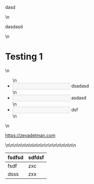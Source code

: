 <p dir=\"auto\">dasd</p>\n<p dir=\"auto\">dasdasd</p>\n<h1 dir=\"auto\">Testing 1</h1>\n<ul class=\"contains-task-list\">\n<li class=\"task-list-item\"><input type=\"checkbox\" id=\"\" disabled=\"\" class=\"task-list-item-checkbox\"> dsadasd</li>\n<li class=\"task-list-item\"><input type=\"checkbox\" id=\"\" disabled=\"\" class=\"task-list-item-checkbox\" checked=\"\"> asdasd</li>\n<li class=\"task-list-item\"><input type=\"checkbox\" id=\"\" disabled=\"\" class=\"task-list-item-checkbox\"> dsf</li>\n</ul>\n<p dir=\"auto\"><a href=\"https://zeyadetman.com\" rel=\"nofollow\">https://zeyadetman.com</a></p>\n<table role=\"table\">\n<thead>\n<tr>\n<th>fsdfsd</th>\n<th>sdfdsf</th>\n</tr>\n</thead>\n<tbody>\n<tr>\n<td>fsdf</td>\n<td>zxc</td>\n</tr>\n<tr>\n<td>dsss</td>\n<td>zxx</td>\n</tr>\n</tbody>\n</table>
